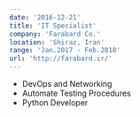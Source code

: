 ```yaml
---
date: '2016-12-21'
title: 'IT Specialist'
company: 'Farabard Co.'
location: 'Shiraz, Iran'
range: 'Jan.2017 - Feb.2018'
url: 'http://farabard.ir/'
---
```


- DevOps and Networking
- Automate Testing Procedures
- Python Developer
